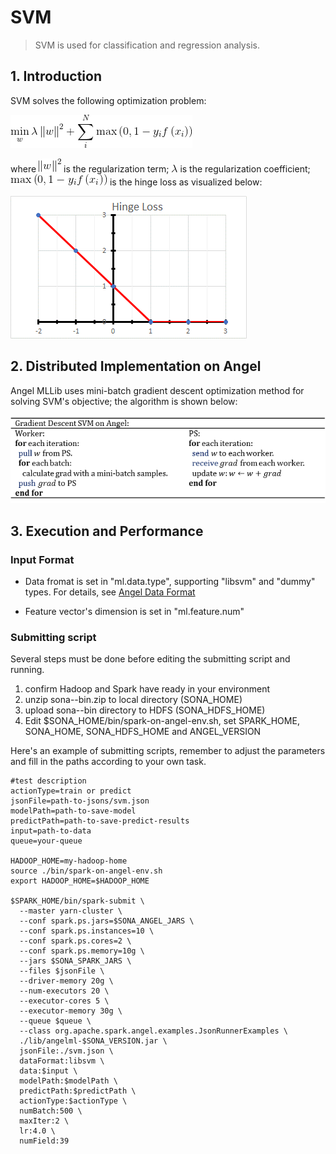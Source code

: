 # SVM

> SVM is used for classification and regression analysis. 


## 1. Introduction
SVM solves the following optimization problem: 

![](../imgs/SVM_obj.png)

where
![](../imgs/SVM_reg.png)
is the regularization term;
![](../imgs/SVM_lambda.png)
is the regularization coefficient;
![](../imgs/SVM_hingeloss.png) is the hinge loss as visualized below:  

![](../imgs/SVM_hingeloss_pic.png)


## 2. Distributed Implementation on Angel
Angel MLLib uses mini-batch gradient descent optimization method for solving SVM's objective; the algorithm is shown below: 

![](../imgs/SVM_code.png)



## 3. Execution and Performance
### Input Format

* Data fromat is set in "ml.data.type", supporting "libsvm" and "dummy" types. For details, see [Angel Data Format](data_format_en.md)

* Feature vector's dimension is set in "ml.feature.num"


### Submitting script

Several steps must be done before editing the submitting script and running.

1. confirm Hadoop and Spark have ready in your environment
2. unzip sona-<version>-bin.zip to local directory (SONA_HOME)
3. upload sona-<version>-bin directory to HDFS (SONA_HDFS_HOME)
4. Edit $SONA_HOME/bin/spark-on-angel-env.sh, set SPARK_HOME, SONA_HOME, SONA_HDFS_HOME and ANGEL_VERSION

Here's an example of submitting scripts, remember to adjust the parameters and fill in the paths according to your own task.

```
#test description
actionType=train or predict
jsonFile=path-to-jsons/svm.json
modelPath=path-to-save-model
predictPath=path-to-save-predict-results
input=path-to-data
queue=your-queue

HADOOP_HOME=my-hadoop-home
source ./bin/spark-on-angel-env.sh
export HADOOP_HOME=$HADOOP_HOME

$SPARK_HOME/bin/spark-submit \
  --master yarn-cluster \
  --conf spark.ps.jars=$SONA_ANGEL_JARS \
  --conf spark.ps.instances=10 \
  --conf spark.ps.cores=2 \
  --conf spark.ps.memory=10g \
  --jars $SONA_SPARK_JARS \
  --files $jsonFile \
  --driver-memory 20g \
  --num-executors 20 \
  --executor-cores 5 \
  --executor-memory 30g \
  --queue $queue \
  --class org.apache.spark.angel.examples.JsonRunnerExamples \
  ./lib/angelml-$SONA_VERSION.jar \
  jsonFile:./svm.json \
  dataFormat:libsvm \
  data:$input \
  modelPath:$modelPath \
  predictPath:$predictPath \
  actionType:$actionType \
  numBatch:500 \
  maxIter:2 \
  lr:4.0 \
  numField:39
```